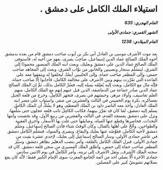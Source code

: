 <h1 dir="rtl">استيلاء الملك الكامل على دمشق .</h1>

<h5 dir="rtl">العام الهجري:  635

الشهر القمري: جمادى الأولى

العام الميلادي: 1238</h5>

<p dir="rtl">بعد موت الأشرف موسى بن العادل أبي بكر بن أيوب صاحب دمشق قام من بعده بدمشق أخوه الملك الصالح عماد الدين إسماعيل، صاحِبُ بصرى، بعهدٍ من أخيه له، فاستوفى الملك الصالح عماد الدين على دمشقَ وبعلبك، وبعث ابنه الملك المنصور محمودًا إلى الشرق، ليتسَلَّم سنجار ونصيبين والخابور من نوَّاب الشرق، وبعث إلى المجاهد صاحب حمص، وإلى المظفر صاحب حماة، وإلى الحلبيين أيضًا، ليحلفوا له ويتفقوا معه على القاعدة التي تقَرَّرت بينهم وبين الأشرف على مخالفة الكامل، فأجابوا إلَّا صاحب حماة، فإنَّه مال مع الكامل، وبعث إليه يُعلِمُه بميله إليه، فسُرَّ الكامل بذلك، ثمَّ إن الملك الصالح عماد الدين صادر جماعة من الدماشقة، الذين قيل عنهم إنهم مع الملك الكامل، منهم العلم تعاسيف، وأولاد مزهر، وحبسَهم في بصرى، فتجهز الكامِلُ، وخرج من قلعة الجبل بعساكره، بكرةَ يوم الخميس في الثالث والعشرين من صفر، واستناب على مصر ابنه الملك العادل، وأخذ معه الناصر داود بن الملك المعظم، وهو لا يشُكُّ أن الملك الكامل يسلم إليه دمشق، لما كان قد تقرَّرَ بينهما، فكاتب الكامِلُ نائب قلعة عجلون حتى سَلَّمها، ونزل على دمشق بمسجد القدم، في الثالث والعشرين من ربيع الأول، وقد تحصنت وأتتها النجدات، فحاصرها وقطع عنها المياه، وضايقَها حتى غلت بها الأسعار، وأحرق العقيبة والطواحين، وألحَّ على أهلها بالقتال، وكان الوقتُ شتاء فأذن الصالح إسماعيل، وسَلَّم دمشق لأخيه الكامل، فعَوَّضَه عنها بعلبك والبقاع، وبصرى والسواد، فتسَلَّم الكامل دمشق في عاشر جمادى الأولى، وسار الصالح إسماعيل إلى بعلبك، لإحدى عشرة بقيت من جمادى الأولى، فنزل الملك الكامل بالقلعة، وأمر بنصب الدهليز بظاهر دمشق، وسيَّرَ المظفر صاحب حماة إلى حمص، وأطلق الفلك المسيري من سجن قلعة دمشق. كان قد سجنه الملك الأشرف, ونقل الأشرف إلى تربته، وأمر الكامِلُ في يوم الاثنين سادس جمادى الآخرة ألَّا يصلي أحد من أئمة الجامع المغربَ سوى الإمام الكبير فقط؛ لأنَّه كان يقع بصلاتهم تشويشٌ كبير على المصلين.</p></br>

